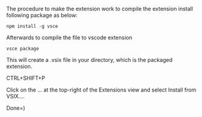 The procedure to make the extension work to compile the extension install following package as below:

`npm install -g vsce`

Afterwards to compile the file to vscode extension

`vsce package`

This will create a .vsix file in your directory, which is the packaged extension.


CTRL+SHIFT+P

Click on the ... at the top-right of the Extensions view and select Install from VSIX....


Done=)